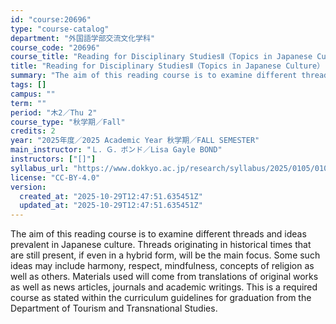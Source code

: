 ```yaml
---
id: "course:20696"
type: "course-catalog"
department: "外国語学部交流文化学科"
course_code: "20696"
course_title: "Reading for Disciplinary StudiesⅡ（Topics in Japanese Culture） ／READING FOR DISCIPLINARY STUDIES II"
title: "Reading for Disciplinary StudiesⅡ（Topics in Japanese Culture） ／READING FOR DISCIPLINARY STUDIES II"
summary: "The aim of this reading course is to examine different threads and ideas prevalent in Japanese culture. Threads originat…"
tags: []
campus: ""
term: ""
period: "木2／Thu 2"
course_type: "秋学期／Fall"
credits: 2
year: "2025年度／2025 Academic Year 秋学期／FALL SEMESTER"
main_instructor: "Ｌ．Ｇ．ボンド／Lisa Gayle BOND"
instructors: ["[]"]
syllabus_url: "https://www.dokkyo.ac.jp/research/syllabus/2025/0105/0105_20696_ja_JP.html"
license: "CC-BY-4.0"
version:
  created_at: "2025-10-29T12:47:51.635451Z"
  updated_at: "2025-10-29T12:47:51.635451Z"
---
```

The aim of this reading course is to examine different threads and ideas prevalent in Japanese culture. Threads originating in historical times that are still present, if even in a hybrid form, will be the main focus. Some such ideas may include harmony, respect, mindfulness, concepts of religion as well as others. Materials used will come from translations of original works as well as news articles, journals and academic writings. This is a required course as stated within the curriculum guidelines for graduation from the Department of Tourism and Transnational Studies.

